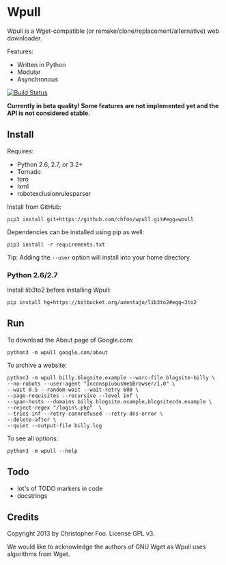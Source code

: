 Wpull
=====

Wpull is a Wget-compatible (or remake/clone/replacement/alternative) web downloader.

Features:

* Written in Python
* Modular
* Asynchronous

[![Build Status](https://travis-ci.org/chfoo/wpull.png)](https://travis-ci.org/chfoo/wpull)

**Currently in beta quality! Some features are not implemented yet and the API is not considered stable.**

Install
-------

Requires:

* Python 2.6, 2.7, or 3.2+
* Tornado
* toro
* lxml
* robotexclusionrulesparser

Install from GitHub:

    pip3 install git+https://github.com/chfoo/wpull.git#egg=wpull

Dependencies can be installed using pip as well:

    pip3 install -r requirements.txt

Tip: Adding the `--user` option will install into your home directory.

### Python 2.6/2.7

Install lib3to2 before installing Wpull:

    pip install hg+https://bitbucket.org/amentajo/lib3to2#egg=3to2

Run
---

To download the About page of Google.com:

    python3 -m wpull google.com/about

To archive a website:

    python3 -m wpull billy.blogsite.example --warc-file blogsite-billy \
    --no-robots --user-agent "InconspiuousWebBrowser/1.0" \
    --wait 0.5 --random-wait --wait-retry 600 \
    --page-requisites --recursive --level inf \
    --span-hosts --domains billy.blogsite.example,blogsitecdn.example \
    --reject-regex "/login\.php"  \
    --tries inf --retry-connrefused --retry-dns-error \
    --delete-after \
    --quiet --output-file billy.log

To see all options:

    python3 -m wpull --help


Todo
----

* lot's of TODO markers in code
* docstrings


Credits
-------

Copyright 2013 by Christopher Foo. License GPL v3.

We would like to acknowledge the authors of GNU Wget as Wpull uses algorithms from Wget.

